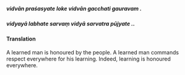 ##### vidvān praśasyate loke vidvān gacchati gauravam .
##### vidyayā labhate sarvaṃ vidyā sarvatra pūjyate ..

#### Translation

A learned man is honoured by the people. A learned man commands respect everywhere for his learning. Indeed, learning is honoured everywhere.